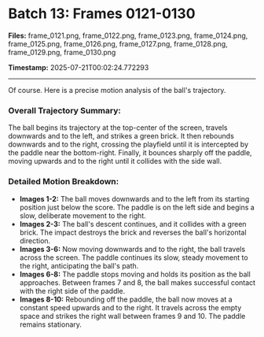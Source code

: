# Batch 13: Frames 0121-0130

**Files:** frame_0121.png, frame_0122.png, frame_0123.png, frame_0124.png, frame_0125.png, frame_0126.png, frame_0127.png, frame_0128.png, frame_0129.png, frame_0130.png

**Timestamp:** 2025-07-21T00:02:24.772293

---

Of course. Here is a precise motion analysis of the ball's trajectory.

### Overall Trajectory Summary:
The ball begins its trajectory at the top-center of the screen, travels downwards and to the left, and strikes a green brick. It then rebounds downwards and to the right, crossing the playfield until it is intercepted by the paddle near the bottom-right. Finally, it bounces sharply off the paddle, moving upwards and to the right until it collides with the side wall.

### Detailed Motion Breakdown:
*   **Images 1-2:** The ball moves downwards and to the left from its starting position just below the score. The paddle is on the left side and begins a slow, deliberate movement to the right.
*   **Images 2-3:** The ball's descent continues, and it collides with a green brick. The impact destroys the brick and reverses the ball's horizontal direction.
*   **Images 3-6:** Now moving downwards and to the right, the ball travels across the screen. The paddle continues its slow, steady movement to the right, anticipating the ball's path.
*   **Images 6-8:** The paddle stops moving and holds its position as the ball approaches. Between frames 7 and 8, the ball makes successful contact with the right side of the paddle.
*   **Images 8-10:** Rebounding off the paddle, the ball now moves at a constant speed upwards and to the right. It travels across the empty space and strikes the right wall between frames 9 and 10. The paddle remains stationary.
